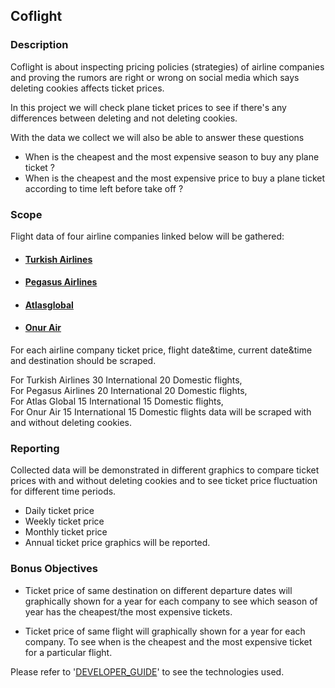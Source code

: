 ## Coflight 

### Description

Coflight is about inspecting pricing policies (strategies) of airline companies and proving the rumors are right or wrong on social media which says deleting cookies affects ticket prices.

In this project we will check plane ticket prices to see if there's any differences between deleting and not deleting cookies. 

With the data we collect we will also be able to answer these questions
* When is the cheapest and the most expensive season to buy any plane ticket ?
* When is the cheapest and the most expensive price to buy a plane ticket according to time left before take off ?

### **Scope**

Flight data of four airline companies linked below will be gathered:

* #### [Turkish Airlines](https://www.turkishairlines.com/)
* #### [Pegasus Airlines](https://www.flypgs.com/)
* #### [Atlasglobal](https://www.atlasglb.com/)
* #### [Onur Air](https://www.onurair.com/)

For each airline company ticket price, flight date&time, current date&time and destination should be scraped.

For Turkish Airlines 30 International 20 Domestic flights,
<br>For Pegasus Airlines 20 International 20 Domestic flights,
<br>For Atlas Global     15 International 15 Domestic flights,
<br>For Onur Air         15 International 15 Domestic flights data 
will be scraped with and without deleting cookies.<br/>

### **Reporting**

Collected data will be demonstrated in different graphics to compare ticket prices with and without deleting cookies and to see ticket price fluctuation for different time periods.

* Daily ticket price
* Weekly ticket price
* Monthly ticket price
* Annual ticket price graphics will be reported.

### Bonus Objectives

* Ticket price of same destination on different departure dates will graphically shown for a year for each company to see which season of year has the cheapest/the most expensive tickets.

* Ticket price of same flight will graphically shown for a year for each company. To see when is the cheapest and the most expensive ticket for a particular flight.

Please refer to '[DEVELOPER_GUIDE](guides/DEVELOPER_GUIDE.md)' to see the technologies used.
